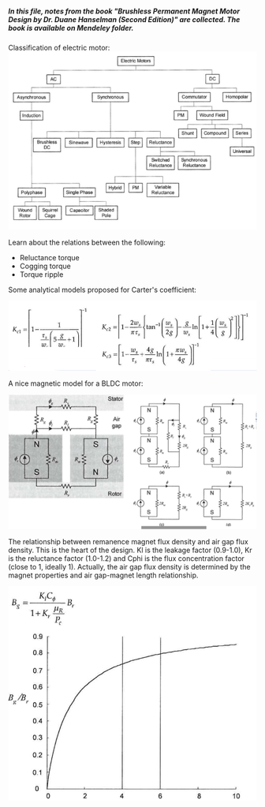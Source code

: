 ##### In this file, notes from the book "Brushless Permanent Magnet Motor Design by Dr. Duane Hanselman (Second Edition)" are collected. The book is available on Mendeley folder.

Classification of electric motor:
![](./images/classif_motors.png)

Learn about the relations between the following:
* Reluctance torque
* Cogging torque
* Torque ripple

Some analytical models proposed for Carter's coefficient:

![](./images/carter.png)

A nice magnetic model for a BLDC motor:

![](./images/bldc_model.png)

The relationship between remanence magnet flux density and air gap flux density. This is the heart of the design. Kl is the leakage factor (0.9-1.0), Kr is the reluctance factor (1.0-1.2) and Cphi is the flux concentration factor (close to 1, ideally 1). Actually, the air gap flux density is determined by the magnet properties and air gap-magnet length relationship.

![](./images/Bg_Br.png)
